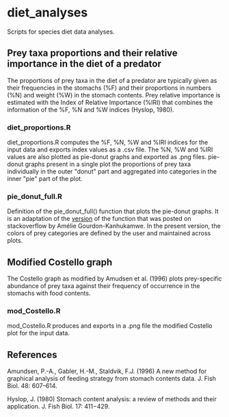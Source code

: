 # diet_analyses

Scripts for species diet data analyses.

## Prey taxa proportions and their relative importance in the diet of a predator

The proportions of prey taxa in the diet of a predator are typically given as their frequencies in the stomachs (%F) and their proportions in numbers (%N) and weight (%W) in the stomach contents. Prey relative importance is estimated with the Index of Relative Importance (%IRI) that combines the information of the %F, %N and %W indices (Hyslop, 1980).

### diet_proportions.R

diet_proportions.R computes the %F, %N, %W and %IRI indices for the input data and exports index values as a .csv file. The %N, %W and %IRI values are also plotted as pie-donut graphs and exported as .png files. pie-donut graphs present in a single plot the proportions of prey taxa individually in the outer "donut" part and aggregated into categories in the inner "pie" part of the plot.

### pie_donut_full.R

Definition of the pie_donut_full() function that plots the pie-donut graphs. It is an adaptation of the [version](https://stackoverflow.com/questions/68095243/piedonut-how-to-change-color-of-pie-and-donut) of the function that was posted on stackoverflow by Amélie Gourdon-Kanhukamwe. In the present version, the colors of prey categories are defined by the user and maintained across plots.

## Modified Costello graph

The Costello graph as modified by Amudsen et al. (1996) plots prey-specific abundance of prey taxa against their frequency of occurrence in the stomachs with food contents.

### mod_Costello.R

mod_Costello.R produces and exports in a .png file the modified Costello plot for the input data.

## References

Amundsen, P.-A., Gabler, H.-M., Staldvik, F.J. (1996) A new method for graphical analysis of feeding strategy from stomach contents data. J. Fish Biol. 48: 607–614.

Hyslop, J. (1980) Stomach content analysis: a review of methods and their application. J. Fish Biol. 17: 411−429.




